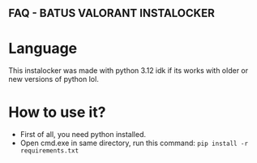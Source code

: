 ## FAQ - BATUS VALORANT INSTALOCKER
# Language
This instalocker was made with python 3.12 idk if its works with older or new versions of python lol.

# How to use it?
* First of all, you need python installed.
* Open cmd.exe in same directory, run this command: `pip install -r requirements.txt`
